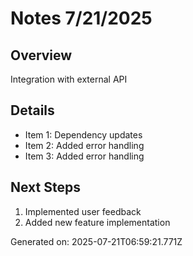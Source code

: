 # Notes 7/21/2025

## Overview
Integration with external API

## Details
- Item 1: Dependency updates
- Item 2: Added error handling
- Item 3: Added error handling

## Next Steps
1. Implemented user feedback
2. Added new feature implementation

Generated on: 2025-07-21T06:59:21.771Z
